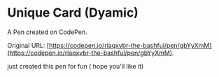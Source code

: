 # Unique Card (Dyamic)

A Pen created on CodePen.

Original URL: [https://codepen.io/rlaqxvbr-the-bashful/pen/gbYyXmM](https://codepen.io/rlaqxvbr-the-bashful/pen/gbYyXmM).

just created this pen for fun ( hope you'll like it)